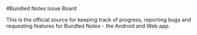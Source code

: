 #Bundled Notes Issue Board

This is the official source for keeping track of progress, reporting bugs and requesting features for Bundled Notes - the Android and Web app.
